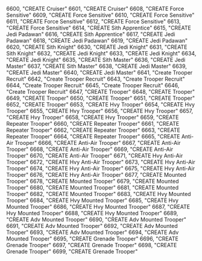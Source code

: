 ﻿6600, "CREATE Cruiser"
6601, "CREATE Cruiser"
6608, "CREATE Force Sensitive"
6609, "CREATE Force Sensitive"
6610, "CREATE Force Sensitive"
6611, "CREATE Force Sensitive"
6612, "CREATE Force Sensitive"
6613, "CREATE Force Sensitive"
6614, "CREATE Sith Apprentice"
6615, "CREATE Jedi Padawan"
6616, "CREATE Sith Apprentice"
6617, "CREATE Jedi Padawan"
6618, "CREATE Jedi Padawan"
6619, "CREATE Jedi Padawan"
6620, "CREATE Sith Knight"
6630, "CREATE Jedi Knight"
6631, "CREATE Sith Knight"
6632, "CREATE Jedi Knight"
6633, "CREATE Jedi Knight"
6634, "CREATE Jedi Knight"
6635, "CREATE Sith Master"
6636, "CREATE Jedi Master"
6637, "CREATE Sith Master"
6638, "CREATE Jedi Master"
6639, "CREATE Jedi Master"
6640, "CREATE Jedi Master"
6641, "Create Trooper Recruit"
6642, "Create Trooper Recruit"
6643, "Create Trooper Recruit"
6644, "Create Trooper Recruit"
6645, "Create Trooper Recruit"
6646, "Create Trooper Recruit"
6647, "CREATE Trooper"
6648, "CREATE Trooper"
6649, "CREATE Trooper"
6650, "CREATE Trooper"
6651, "CREATE Trooper"
6652, "CREATE Trooper"
6653, "CREATE Hvy Trooper"
6654, "CREATE Hvy Trooper"
6655, "CREATE Hvy Trooper"
6656, "CREATE Hvy Trooper"
6657, "CREATE Hvy Trooper"
6658, "CREATE Hvy Trooper"
6659, "CREATE Repeater Trooper"
6660, "CREATE Repeater Trooper"
6661, "CREATE Repeater Trooper"
6662, "CREATE Repeater Trooper"
6663, "CREATE Repeater Trooper"
6664, "CREATE Repeater Trooper"
6665, "CREATE Anti-Air Trooper"
6666, "CREATE Anti-Air Trooper"
6667, "CREATE Anti-Air Trooper"
6668, "CREATE Anti-Air Trooper"
6669, "CREATE Anti-Air Trooper"
6670, "CREATE Anti-Air Trooper"
6671, "CREATE Hvy Anti-Air Trooper"
6672, "CREATE Hvy Anti-Air Trooper"
6673, "CREATE Hvy Anti-Air Trooper"
6674, "CREATE Hvy Anti-Air Trooper"
6675, "CREATE Hvy Anti-Air Trooper"
6676, "CREATE Hvy Anti-Air Trooper"
6677, "CREATE Mounted Trooper"
6678, "CREATE Mounted Trooper"
6679, "CREATE Mounted Trooper"
6680, "CREATE Mounted Trooper"
6681, "CREATE Mounted Trooper"
6682, "CREATE Mounted Trooper"
6683, "CREATE Hvy Mounted Trooper"
6684, "CREATE Hvy Mounted Trooper"
6685, "CREATE Hvy Mounted Trooper"
6686, "CREATE Hvy Mounted Trooper"
6687, "CREATE Hvy Mounted Trooper"
6688, "CREATE Hvy Mounted Trooper"
6689, "CREATE Adv Mounted Trooper"
6690, "CREATE Adv Mounted Trooper"
6691, "CREATE Adv Mounted Trooper"
6692, "CREATE Adv Mounted Trooper"
6693, "CREATE Adv Mounted Trooper"
6694, "CREATE Adv Mounted Trooper"
6695, "CREATE Grenade Trooper"
6696, "CREATE Grenade Trooper"
6697, "CREATE Grenade Trooper"
6698, "CREATE Grenade Trooper"
6699, "CREATE Grenade Trooper"
